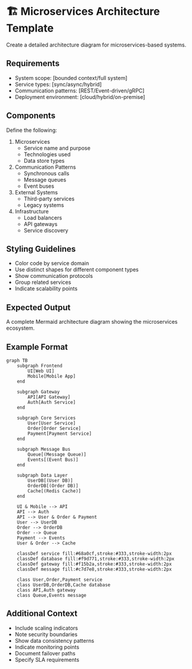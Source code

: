 <!--
mode: auto
tools: vscode-markdown, mermaid-preview
-->

# 🏗️ Microservices Architecture Template

Create a detailed architecture diagram for microservices-based systems.

## Requirements

- System scope: [bounded context/full system]
- Service types: [sync/async/hybrid]
- Communication patterns: [REST/Event-driven/gRPC]
- Deployment environment: [cloud/hybrid/on-premise]

## Components

Define the following:
1. Microservices
   - Service name and purpose
   - Technologies used
   - Data store types
2. Communication Patterns
   - Synchronous calls
   - Message queues
   - Event buses
3. External Systems
   - Third-party services
   - Legacy systems
4. Infrastructure
   - Load balancers
   - API gateways
   - Service discovery

## Styling Guidelines

- Color code by service domain
- Use distinct shapes for different component types
- Show communication protocols
- Group related services
- Indicate scalability points

## Expected Output

A complete Mermaid architecture diagram showing the microservices ecosystem.

## Example Format

```mermaid
graph TB
    subgraph Frontend
        UI[Web UI]
        Mobile[Mobile App]
    end

    subgraph Gateway
        API[API Gateway]
        Auth[Auth Service]
    end

    subgraph Core Services
        User[User Service]
        Order[Order Service]
        Payment[Payment Service]
    end

    subgraph Message Bus
        Queue[(Message Queue)]
        Events[(Event Bus)]
    end

    subgraph Data Layer
        UserDB[(User DB)]
        OrderDB[(Order DB)]
        Cache[(Redis Cache)]
    end

    UI & Mobile --> API
    API --> Auth
    API --> User & Order & Payment
    User --> UserDB
    Order --> OrderDB
    Order --> Queue
    Payment --> Events
    User & Order --> Cache

    classDef service fill:#68a0cf,stroke:#333,stroke-width:2px
    classDef database fill:#f9d771,stroke:#333,stroke-width:2px
    classDef gateway fill:#f15b2a,stroke:#333,stroke-width:2px
    classDef message fill:#c7d7e8,stroke:#333,stroke-width:2px

    class User,Order,Payment service
    class UserDB,OrderDB,Cache database
    class API,Auth gateway
    class Queue,Events message
```

## Additional Context

- Include scaling indicators
- Note security boundaries
- Show data consistency patterns
- Indicate monitoring points
- Document failover paths
- Specify SLA requirements

